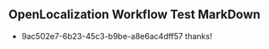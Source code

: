 ## OpenLocalization Workflow Test MarkDown
* 9ac502e7-6b23-45c3-b9be-a8e6ac4dff57 thanks!

<!--HONumber=Aug16_HO3-->


